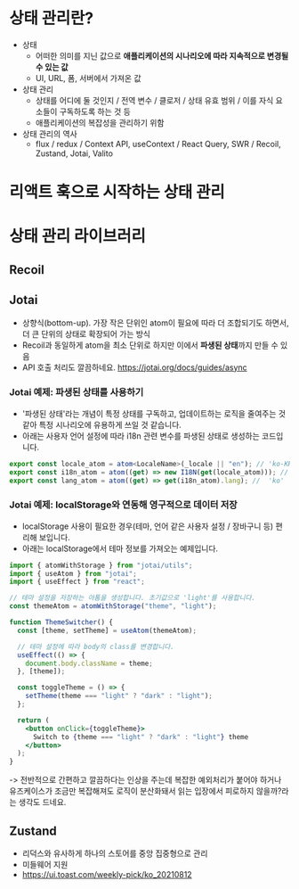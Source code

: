 # 상태 관리란?

- 상태
  - 어떠한 의미를 지닌 값으로 **애플리케이션의 시나리오에 따라 지속적으로 변경될 수 있는 값**
  - UI, URL, 폼, 서버에서 가져온 값
- 상태 관리
  - 상태를 어디에 둘 것인지 / 전역 변수 / 클로저 / 상태 유효 범위 / 이를 자식 요소들이 구독하도록 하는 것 등
  - 애플리케이션의 복잡성을 관리하기 위함
- 상태 관리의 역사
  - flux / redux / Context API, useContext / React Query, SWR / Recoil, Zustand, Jotai, Valito

# 리액트 훅으로 시작하는 상태 관리

# 상태 관리 라이브러리

## Recoil

## Jotai

- 상향식(bottom-up). 가장 작은 단위인 atom이 필요에 따라 더 조합되기도 하면서, 더 큰 단위의 상태로 확장되어 가는 방식
- Recoil과 동일하게 atom을 최소 단위로 하지만 이에서 **파생된 상태**까지 만들 수 있음
- API 호출 처리도 깔끔하네요. https://jotai.org/docs/guides/async

### Jotai 예제: 파생된 상태를 사용하기

- '파생된 상태'라는 개념이 특정 상태를 구독하고, 업데이트하는 로직을 줄여주는 것 같아 특정 시나리오에 유용하게 쓰일 것 같습니다.
- 아래는 사용자 언어 설정에 따라 i18n 관련 변수를 파생된 상태로 생성하는 코드입니다.

```ts
export const locale_atom = atom<LocaleName>(_locale || "en"); // 'ko-KR'
export const i18n_atom = atom((get) => new I18N(get(locale_atom))); // lang에 맞는 텍스트, 날짜, 시간, 숫자 등의 표시 방식을 제공
export const lang_atom = atom((get) => get(i18n_atom).lang); //  'ko'
```

### Jotai 예제: localStorage와 연동해 영구적으로 데이터 저장

- localStorage 사용이 필요한 경우(테마, 언어 같은 사용자 설정 / 장바구니 등) 편리해 보입니다.
- 아래는 localStorage에서 테마 정보를 가져오는 예제입니다.

```jsx
import { atomWithStorage } from "jotai/utils";
import { useAtom } from "jotai";
import { useEffect } from "react";

// 테마 설정을 저장하는 아톰을 생성합니다. 초기값으로 'light'를 사용합니다.
const themeAtom = atomWithStorage("theme", "light");

function ThemeSwitcher() {
  const [theme, setTheme] = useAtom(themeAtom);

  // 테마 설정에 따라 body의 class를 변경합니다.
  useEffect(() => {
    document.body.className = theme;
  }, [theme]);

  const toggleTheme = () => {
    setTheme(theme === "light" ? "dark" : "light");
  };

  return (
    <button onClick={toggleTheme}>
      Switch to {theme === "light" ? "dark" : "light"} theme
    </button>
  );
}
```

-> 전반적으로 간편하고 깔끔하다는 인상을 주는데 복잡한 예외처리가 붙어야 하거나 유즈케이스가 조금만 복잡해져도 로직이 분산화돼서 읽는 입장에서 피로하지 않을까?라는 생각도 드네요.

## Zustand

- 리덕스와 유사하게 하나의 스토어를 중앙 집중형으로 관리
- 미들웨어 지원
- https://ui.toast.com/weekly-pick/ko_20210812
